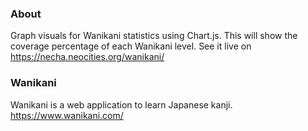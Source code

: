### About
Graph visuals for Wanikani statistics using Chart.js. This will show the coverage percentage of each Wanikani level. See it live on https://necha.neocities.org/wanikani/

### Wanikani
Wanikani is a web application to learn Japanese kanji. https://www.wanikani.com/

